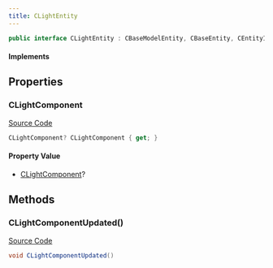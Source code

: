 ```yaml
---
title: CLightEntity
---
```


```csharp
public interface CLightEntity : CBaseModelEntity, CBaseEntity, CEntityInstance, ISchemaClass<CEntityInstance>, ISchemaClass<CBaseEntity>, ISchemaClass<CBaseModelEntity>, ISchemaClass<CLightEntity>, ISchemaField, ISchemaClass, INativeHandle
```

#### Implements

## Properties

### CLightComponent

[Source Code](https://github.com/swiftly-solution/swiftlys2/blob/main/managed/src/SwiftlyS2.Generated/Schemas/Interfaces/CLightEntity.cs#L17)

```csharp
CLightComponent? CLightComponent { get; }
```

#### Property Value

- [CLightComponent](/docs/api/shared/schemadefinitions/clightcomponent)?

## Methods

### CLightComponentUpdated()

[Source Code](https://github.com/swiftly-solution/swiftlys2/blob/main/managed/src/SwiftlyS2.Generated/Schemas/Interfaces/CLightEntity.cs#L19)

```csharp
void CLightComponentUpdated()
```

